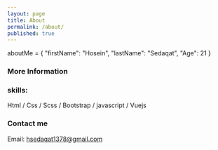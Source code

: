 ```yaml
---
layout: page
title: About
permalink: /about/
published: true
---
```


aboutMe = {
    "firstName": "Hosein",
    "lastName": "Sedaqat",
    "Age": 21
}
  

### More Information
### skills:
Html / Css / Scss / Bootstrap /  javascript / Vuejs
### Contact me

Email: hsedaqat1378@gmail.com
